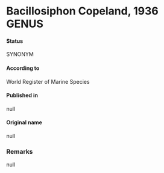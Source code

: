 Bacillosiphon Copeland, 1936 GENUS
=======

#### Status
SYNONYM

#### According to
World Register of Marine Species

#### Published in
null

#### Original name
null

### Remarks
null